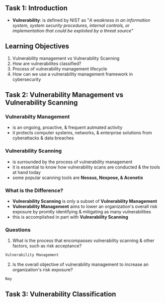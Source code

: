 ## Task 1: Introduction
* **Vulnerability**: is defined by NIST as "_A weakness in an information system, system security procedures, internal controls, or implementation that could be exploited by a threat source_"

## Learning Objectives
1. Vulnerability management vs Vulnerability Scanning
2. How are vulnerabilites classified?
3. Process of vulnerability management lifecycle
4. How can we use a vulnerability management framework in cybersecurity


## Task 2: Vulnerability Management vs Vulnerability Scanning
### Vulnerabilty Management
* is an ongoing, proactive, & frequent autmated activity
* it protects computer systems, networks, & enterprise solutions from cyberattacks & data breaches

### Vulnerability Scanning
* is surrounded by the process of vulnerability management
* it is essential to know how vulnerability scans are conducted & the tools at hand today
* some popular scanning tools are **Nessus, Nexpose, & Acenetix**

### What is the Difference?
* **Vulnerability Scanning** is only a subset of **Vulnerability Management**
* **Vulnerability Management** aims to lower an organization's overall risk exposure by promtly identifying & mitigating as many vulnerabilities
* this is accomplished in part with **Vulnerability Scanning**

### Questions
1. What is the process that encompasses vulnerability scanning & other factors, such as risk acceptance?
```bash
Vulnerability Management
```
2. Is the overall objective of vulnerability management to increase an organization's risk exposure?
```bash
Nay
```


## Task 3: Vulnerability Classification

